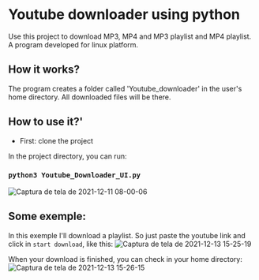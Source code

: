 # Youtube downloader using python

Use this project to download MP3, MP4 and MP3 playlist and MP4 playlist.
A program developed for linux platform.

## How it works?
The program creates a folder called 'Youtube_downloader' in the user's home directory. All downloaded files will be there.

## How to use it?'
  * First: clone the project

In the project directory, you can run:

### `python3 Youtube_Downloader_UI.py`
![Captura de tela de 2021-12-11 08-00-06](https://user-images.githubusercontent.com/76436331/145674226-1150d63b-d14c-40b9-a226-7d60616e0a65.png)

## Some exemple:
In this exemple I'll download a playlist. So just paste the youtube link and click in `start download`, like this:
![Captura de tela de 2021-12-13 15-25-19](https://user-images.githubusercontent.com/76436331/145868036-b83f7393-0d44-405f-9403-daacd554c4ea.png)

When your download is finished, you can check in your home directory:
![Captura de tela de 2021-12-13 15-26-15](https://user-images.githubusercontent.com/76436331/145868652-7bd7aebc-0fc9-4aee-9427-27e546caa8d7.png)

